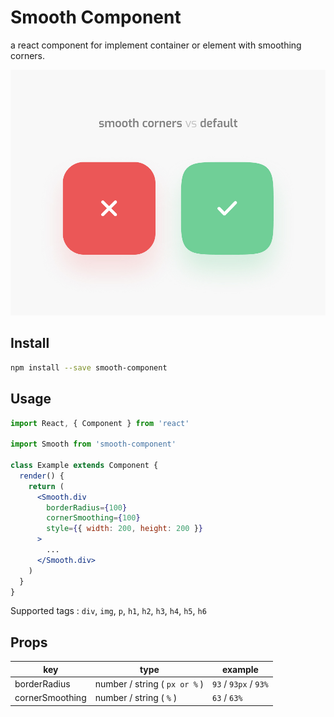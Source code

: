 # Smooth Component

a react component for implement container or element with smoothing corners.

![image](image.jpg)

## Install

```bash
npm install --save smooth-component
```

## Usage

```jsx
import React, { Component } from 'react'

import Smooth from 'smooth-component'

class Example extends Component {
  render() {
    return (
      <Smooth.div
        borderRadius={100}
        cornerSmoothing={100}
        style={{ width: 200, height: 200 }}
      >
        ...
      </Smooth.div>
    )
  }
}
```

Supported tags : `div`, `img`, `p`, `h1`, `h2`, `h3`, `h4`, `h5`, `h6`

## Props

| key             | type                          | example               |
| --------------- | ----------------------------- | --------------------- |
| borderRadius    | number / string ( `px or %` ) | `93` / `93px` / `93%` |
| cornerSmoothing | number / string ( `%` )       | `63` / `63%`          |
